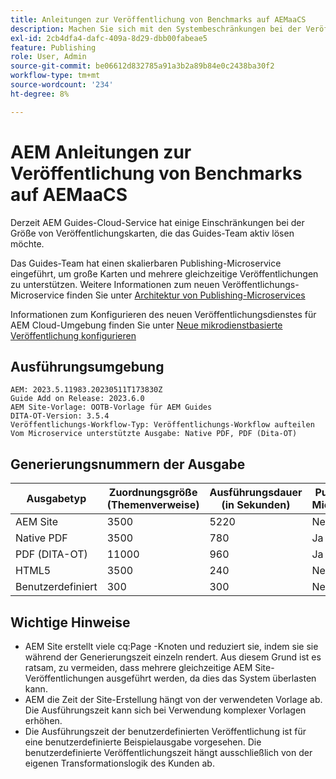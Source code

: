 ```yaml
---
title: Anleitungen zur Veröffentlichung von Benchmarks auf AEMaaCS
description: Machen Sie sich mit den Systembeschränkungen bei der Veröffentlichung in AEM Cloud vertraut.
exl-id: 2cb4dfa4-dafc-409a-8d29-dbb00fabeae5
feature: Publishing
role: User, Admin
source-git-commit: be06612d832785a91a3b2a89b84e0c2438ba30f2
workflow-type: tm+mt
source-wordcount: '234'
ht-degree: 8%

---
```


# AEM Anleitungen zur Veröffentlichung von Benchmarks auf AEMaaCS

Derzeit AEM Guides-Cloud-Service hat einige Einschränkungen bei der Größe von Veröffentlichungskarten, die das Guides-Team aktiv lösen möchte.

Das Guides-Team hat einen skalierbaren Publishing-Microservice eingeführt, um große Karten und mehrere gleichzeitige Veröffentlichungen zu unterstützen. Weitere Informationen zum neuen Veröffentlichungs-Microservice finden Sie unter [Architektur von Publishing-Microservices](publish-microservice-architecture-and-performance.md)

Informationen zum Konfigurieren des neuen Veröffentlichungsdienstes für AEM Cloud-Umgebung finden Sie unter [Neue mikrodienstbasierte Veröffentlichung konfigurieren](configure-microservices.md)


## Ausführungsumgebung

    AEM: 2023.5.11983.20230511T173830Z
    Guide Add on Release: 2023.6.0
    AEM Site-Vorlage: OOTB-Vorlage für AEM Guides
    DITA-OT-Version: 3.5.4
    Veröffentlichungs-Workflow-Typ: Veröffentlichungs-Workflow aufteilen
    Vom Microservice unterstützte Ausgabe: Native PDF, PDF (Dita-OT)

## Generierungsnummern der Ausgabe

| Ausgabetyp | Zuordnungsgröße (Themenverweise) | Ausführungsdauer (in Sekunden) | Publishing-Microservice |
|---------------|------------------------------|----------------------------|-----------------------|
| AEM Site | 3500 | 5220 | Nein |
| Native PDF | 3500 | 780 | Ja |
| PDF (DITA-OT) | 11000 | 960 | Ja |
| HTML5 | 3500 | 240 | Nein |
| Benutzerdefiniert | 300 | 300 | Nein |

## Wichtige Hinweise

- AEM Site erstellt viele cq:Page -Knoten und reduziert sie, indem sie sie während der Generierungszeit einzeln rendert. Aus diesem Grund ist es ratsam, zu vermeiden, dass mehrere gleichzeitige AEM Site-Veröffentlichungen ausgeführt werden, da dies das System überlasten kann.
- AEM die Zeit der Site-Erstellung hängt von der verwendeten Vorlage ab. Die Ausführungszeit kann sich bei Verwendung komplexer Vorlagen erhöhen.
- Die Ausführungszeit der benutzerdefinierten Veröffentlichung ist für eine benutzerdefinierte Beispielausgabe vorgesehen. Die benutzerdefinierte Veröffentlichungszeit hängt ausschließlich von der eigenen Transformationslogik des Kunden ab.
